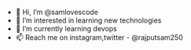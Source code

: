 - 👋 Hi, I’m @samlovescode
- 👀 I’m interested in learning new technologies
- 🌱 I’m currently learning devops
- 📫 Reach me on instagram,twitter - @rajputsam250


